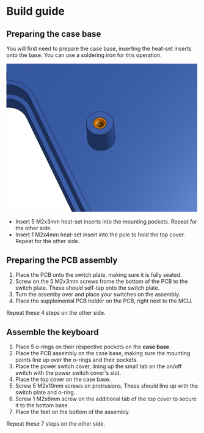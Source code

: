 # Build guide
## Preparing the case base
You will first need to prepare the case base, inserting the heat-set inserts onto the base. You can use a soldering iron for this operation.

<img src="https://github.com/calerouxz/TemperKB-case/blob/074e582819a92a4d95c419655db4bc0f5046c2de/Images/CAD%20assembly/Base%20heatsets.png" width=500>

- Insert 5 M2x3mm heat-set inserts into the mounting pockets. Repeat for the other side.
- Insert 1 M2x4mm heat-set insert into the pole to hold the top cover. Repeat for the other side.

## Preparing the PCB assembly
1. Place the PCB onto the switch plate, making sure it is fully seated.
2. Screw on the 5 M2x3mm screws frome the bottom of the PCB to the switch plate. These should self-tap onto the switch plate.
3. Turn the assemby over and place your switches on the assembly.
4. Place the supplemental PCB holder on the PCB, right next to the MCU.

Repeat these 4 steps on the other side.

## Assemble the keyboard
1. Place 5 o-rings on their respective pockets on the **case base**.
2. Place the PCB assembly on the case base, making sure the mounting points line up over the o-rings and their pockets.
3. Place the power switch cover, lining up the small tab on the on/off switch with the power switch cover's slot.
4. Place the top cover on the case base.
5. Screw 5 M2x10mm screws on protrusions, These should line up with the switch plate and o-ring.
6. Screw 1 M2x6mm screw on the additional tab of the top cover to secure it to the bottom base.
7. Place the feet on the bottom of the assembly.

Repeat these 7 steps on the other side.
